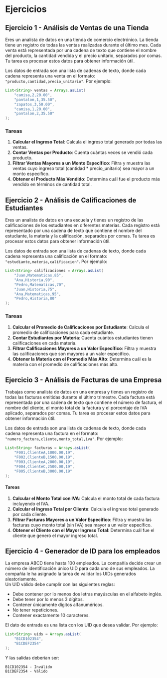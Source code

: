 # Ejercicios

## Ejercicio 1 - Análisis de Ventas de una Tienda
Eres un analista de datos en una tienda de comercio electrónico. La tienda tiene un registro de todas las ventas realizadas durante el último mes. Cada venta está representada por una cadena de texto que contiene el nombre del producto, la cantidad vendida y el precio unitario, separados por comas. Tu tarea es procesar estos datos para obtener información útil.

Los datos de entrada son una lista de cadenas de texto, donde cada cadena representa una venta en el formato: `"producto,cantidad,precio_unitario"`. Por ejemplo:
```Java
List<String> ventas = Arrays.asList(
    "camisa,2,20.00",
    "pantalon,1,35.50",
    "zapatos,3,50.00",
    "camisa,1,20.00",
    "pantalon,2,35.50"
);
```
### Tareas
1. **Calcular el Ingreso Total**: Calcula el ingreso total generado por todas las ventas.
1. **Contar Ventas por Producto**: Cuenta cuántas veces se vendió cada producto.
1. **Filtrar Ventas Mayores a un Monto Específico**: Filtra y muestra las ventas cuyo ingreso total (cantidad * precio_unitario) sea mayor a un monto específico.
1. **Obtener el Producto Más Vendido**: Determina cuál fue el producto más vendido en términos de cantidad total.

## Ejercicio 2 - Análisis de Calificaciones de Estudiantes
Eres un analista de datos en una escuela y tienes un registro de las calificaciones de los estudiantes en diferentes materias. Cada registro está representado por una cadena de texto que contiene el nombre del estudiante, la materia y la calificación, separados por comas. Tu tarea es procesar estos datos para obtener información útil.

Los datos de entrada son una lista de cadenas de texto, donde cada cadena representa una calificación en el formato: `"estudiante,materia,calificacion"`. Por ejemplo:
```Java
List<String> calificaciones = Arrays.asList(
    "Juan,Matematicas,85",
    "Ana,Historia,90",
    "Pedro,Matematicas,70",
    "Juan,Historia,75",
    "Ana,Matematicas,95",
    "Pedro,Historia,80"
);
```
### Tareas
1. **Calcular el Promedio de Calificaciones por Estudiante**: Calcula el promedio de calificaciones para cada estudiante.
1. **Contar Estudiantes por Materia**: Cuenta cuántos estudiantes tienen calificaciones en cada materia.
1. **Filtrar Calificaciones Mayores a un Valor Específico**: Filtra y muestra las calificaciones que son mayores a un valor específico.
1. **Obtener la Materia con el Promedio Más Alto**: Determina cuál es la materia con el promedio de calificaciones más alto.

## Ejercicio 3 - Análisis de Facturas de una Empresa
Trabajas como analista de datos en una empresa y tienes un registro de todas las facturas emitidas durante el último trimestre. Cada factura está representada por una cadena de texto que contiene el número de factura, el nombre del cliente, el monto total de la factura y el porcentaje de IVA aplicado, separados por comas. Tu tarea es procesar estos datos para obtener información útil.

Los datos de entrada son una lista de cadenas de texto, donde cada cadena representa una factura en el formato: `"numero_factura,cliente,monto_total,iva"`. Por ejemplo:
```Java
List<String> facturas = Arrays.asList(
    "F001,ClienteA,1000.00,19",
    "F002,ClienteB,1500.00,19",
    "F003,ClienteA,2000.00,19",
    "F004,ClienteC,2500.00,19",
    "F005,ClienteB,3000.00,19"
);
```
#### Tareas
1. **Calcular el Monto Total con IVA**: Calcula el monto total de cada factura incluyendo el IVA.
1. **Calcular el Ingreso Total por Cliente**: Calcula el ingreso total generado por cada cliente.
1. **Filtrar Facturas Mayores a un Valor Específico**: Filtra y muestra las facturas cuyo monto total (sin IVA) sea mayor a un valor específico.
1. **Obtener el Cliente con el Mayor Ingreso Total**: Determina cuál fue el cliente que generó el mayor ingreso total.

## Ejercicio 4 - Generador de ID para los empleados
La empresa ABCD tiene hasta 100 empleados. La compañía decide crear un número de identificación único UID para cada uno de sus empleados. La compañía le ha asignado la tarea de validar los UIDs generados aleatoriamente.  
Un UID válido debe cumplir con las siguientes reglas:
- Debe contener por lo menos dos letras mayúsculas en el alfabeto inglés.
- Debe tener por lo menos 3 dígitos.
- Contener únicamente dígitos alfanuméricos.
- No tener repeticiones.
- Contener exactamente 10 caracteres.

El dato de entrada es una lista con los UID que desea validar. Por ejemplo:
```Java
List<String> uids = Arrays.asList(
    "B1CD102354",
    "B1CDEF2354"
);
```
Y las salidas deberían ser:
```
B1CD102354 - Inválido
B1CDEF2354 - Válido
```
